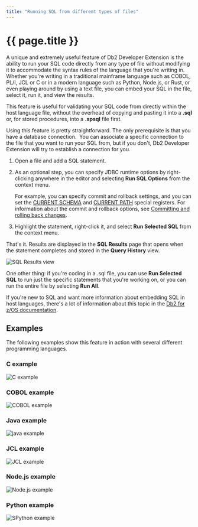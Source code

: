 ```yaml
---
title: "Running SQL from different types of files"
---
```


# {{ page.title }}

A unique and extremely useful feature of Db2 Developer Extension is the ability to run your SQL code directly from any type of file without modifying it to accommodate the syntax rules of the language that you're writing in. Whether you're writing in a traditional mainframe language such as COBOL, PL/I, JCL or C or in a modern language such as Python, Node.js, or Rust, or even playing around by using a text file, you can embed your SQL in the file, select it, run it, and view the results.

This feature is useful for validating your SQL code from directly within the host language file, without the overhead of copying and pasting it into a **.sql** or, for stored procedures, into a **.spsql** file first.

Using this feature is pretty straightforward. The only prerequisite is that you have a database connection.  You can associate a specific connection to the file that you want to run your SQL from, but if you don't, Db2 Developer Extension will try to establish a connection for you.

1. Open a file and add a SQL statement.
2. As an optional step, you can specify JDBC runtime options by right-clicking anywhere in the editor and selecting **Run SQL Options** from the context menu.

   For example, you can specify commit and rollback settings, and you can set the [CURRENT SCHEMA](https://www.ibm.com/support/knowledgecenter/SSEPEK_13.0.0/sqlref/src/tpc/db2z_currentschema.html) and [CURRENT PATH](https://www.ibm.com/support/knowledgecenter/SSEPEK_13.0.0/sqlref/src/tpc/db2z_currentpath.html) special registers. For information about the commit and rollback options, see [Committing and rolling back changes]({{site.baseurl}}/docs/working-with-sql/committing-and-rolling-back-changes.html).

3. Highlight the statement, right-click it, and select **Run Selected SQL** from the context menu.

That's it. Results are displayed in the **SQL Results** page that opens when the statement completes and stored in the **Query History** view.

![SQL Results view]({{site.baseurl}}/assets/images/runsql-results.png)

One other thing: if you're coding in a .sql file, you can use **Run Selected SQL** to run just the specific statements that you're working on, or you can run the entire file by selecting **Run All**.

If you're new to SQL and want more information about embedding SQL in host languages, there's a lot of information about this topic in the [Db2 for z/OS documentation](https://www.ibm.com/support/knowledgecenter/en/SSEPEK_13.0.0/apsg/src/tpc/db2z_programembeddedsql.html).

## Examples

The following examples show this feature in action with several different programming languages.

### C example

![C example]({{site.baseurl}}/assets/images/runsql-c-example.png)

### COBOL example

![COBOL example]({{site.baseurl}}/assets/images/runsql-cobol-example.png)

### Java example

![java example]({{site.baseurl}}/assets/images/runsql-java-example.png)

### JCL example

![JCL example]({{site.baseurl}}/assets/images/runsql-jcl-example.png)

### Node.js example

![Node.js example]({{site.baseurl}}/assets/images/runsql-nodejs-example.png)

### Python example

![SPython example]({{site.baseurl}}/assets/images/runsql-python-example.png)
